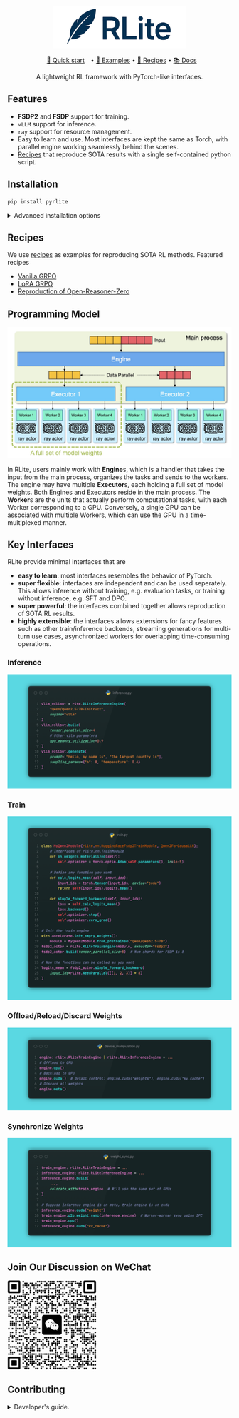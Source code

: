 <div align="center">

<img alt="RLite" src="assets/logo/row_text_light.png" width="300px">

<p align="center">
  <a href="https://rlite-documentation.readthedocs.io/en/latest/quick_start.html" style="margin: 0 10px;">🚀 Quick start</a> •
  <a href="https://github.com/rlite-project/RLite/tree/main/examples">🌰 Examples</a> •
  <a href="https://github.com/rlite-project/RLite-Recipe">🍲 Recipes</a> •
  <a href="https://rlite-documentation.readthedocs.io/en/latest/">📚 Docs</a>
</p>

A lightweight RL framework with PyTorch-like interfaces.

</div>

## Features

- **FSDP2** and **FSDP** support for training.
- `vLLM` support for inference.
- `ray` support for resource management.
- Easy to learn and use. Most interfaces are kept the same as Torch, with parallel engine working seamlessly behind the scenes.
- [Recipes](https://github.com/rlite-project/RLite-Recipe) that reproduce SOTA results with a single self-contained python script.

## Installation

```python
pip install pyrlite
```

<details>

<summary>Advanced installation options</summary>

We recommend using `conda` to manage our computation environment.

1. Create a conda environment:

```
conda create -n rlite python==3.12
conda activate rlite
```

2. Install common dependencies

```bash
# install vllm
pip install vllm accelerate

# flash attention 2 (make sure you have 64 CPU cores)
MAX_JOBS=64 pip install flash-attn --no-build-isolation

# Install fashinfer for faster inference
pip install flashinfer-python==0.2.2.post1 -i https://flashinfer.ai/whl/cu124/torch2.6
```

4. Install `rlite`

```bash
git clone https://github.com/rlite-project/RLite.git
cd RLite; pip install -e .
```

</details>

## Recipes

We use [recipes](https://github.com/rlite-project/RLite-Recipe) as examples for reproducing SOTA RL methods. Featured recipes

- [Vanilla GRPO](https://github.com/rlite-project/RLite-Recipe/tree/main/recipe/on_policy_grpo_math_verifiable_reward)
- [LoRA GRPO](https://github.com/rlite-project/RLite-Recipe/tree/main/recipe/grpo_lora)
- [Reproduction of Open-Reasoner-Zero](https://github.com/rlite-project/RLite-Recipe/tree/main/recipe/reproduce_orz)

## Programming Model

![Programming Model](assets/docs/source/intrudoction/program_model.jpg)

In RLite, users mainly work with **Engine**s, which is a handler that takes the input from the main process, organizes the tasks and sends to the workers. The engine may have multiple **Executor**s, each holding a full set of model weights. Both Engines and Executors reside in the main process. The **Worker**s are the units that actually perform computational tasks, with each Worker corresponding to a GPU. Conversely, a single GPU can be associated with multiple Workers, which can use the GPU in a time-multiplexed manner.

## Key Interfaces

RLite provide minimal interfaces that are

- **easy to learn**: most interfaces resembles the behavior of PyTorch.
- **super flexible**: interfaces are independent and can be used seperately. This allows inference without training, e.g. evaluation tasks, or training without inference, e.g. SFT and DPO.
- **super powerful**: the interfaces combined together allows reproduction of SOTA RL results.
- **highly extensible**: the interfaces allows extensions for fancy features such as other train/inference backends, streaming generations for multi-turn use cases, asynchronized workers for overlapping time-consuming operations.

### Inference

![Inference Example](assets/README//inference_example.png)

### Train

![Train Example](assets/README/train_example.png)

### Offload/Reload/Discard Weights

![Device Example](assets/README/device_example.png)

### Synchronize Weights

![Weight Sync](assets/README/weight_sync.png)

## Join Our Discussion on WeChat

<img alt="WeChatGroup" src="./assets/README/wechat_group.png" width="200px">

## Contributing

<details>
<summary>Developer's guide.</summary>

<br>

> Write code that you would like to read again.

We use `pre-commit` and `git cz` to sanitize the commits. You can run `pre-commit` before `git cz` to avoid repeatedly input the commit messages.

```bash
pip install pre-commit
# Install pre-commit hooks
pre-commit install
pre-commit install --hook-type commit-msg
# Install this emoji-style tool
sudo npm install -g git-cz --no-audit --verbose --registry=https://registry.npmmirror.com

# Install rlite
pip install -e ".[dev]"
```

##### Code Style

- Single line code length is 99 characters, comments and documents are 79 characters.
- Write unit tests for atomic capabilities to ensure that `pytest` does not throw an error.

Run `pre-commit` to automatically lint the code:

```
pre-commit run --all-files
```

##### Run Unit Tests:

```bash
# Only run tests
pytest

# Run tests and output test code coverage report
pytest --cov=rlite
```

#### Debug with VSCode

##### Preparation

Install `Command Variable` extension of VSCode. Add a `launch.json` under `.vscode/`, with the following content:

```json
{
  "version": "0.2.0",
  "configurations": [
    {
      "name": "Python: Attach Dynamic",
      "type": "debugpy",
      "request": "attach",
      "connect": {
        "host": "${input:host}",
        "port": "${input:port}"
      },
      "pathMappings": [
        {
          "localRoot": "${workspaceFolder}",
          "remoteRoot": "."
        }
      ]
    }
  ],
  "inputs": [
    {
      "id": "host",
      "type": "command",
      "command": "extension.commandvariable.transform",
      "args": {
        "text": "${promptStringRemember:hostPort}",
        "find": ":.*",
        "replace": "",
        "promptStringRemember": {
          "hostPort": {
            "key": "hostPort",
            "description": "Input host:port",
          }
        }
      }
    },
    {
      "id": "port",
      "type": "command",
      "command": "extension.commandvariable.transform",
      "args": {
        "text": "${remember:hostPort}",
        "find": ".*:",
        "replace": ""
      }
    }
  ]
}
```

##### Debug by attaching to remote workers

1. Insert `breakpoint()` to the code you want to debug.
2. Run the code until you see a message containing the IP:Port you can attach to.
3. Copy the IP:Port, press F5, and paste the IP:Port to the prompted box.

You should ba able to attach your VSCode to the breakpoint.

</details>
